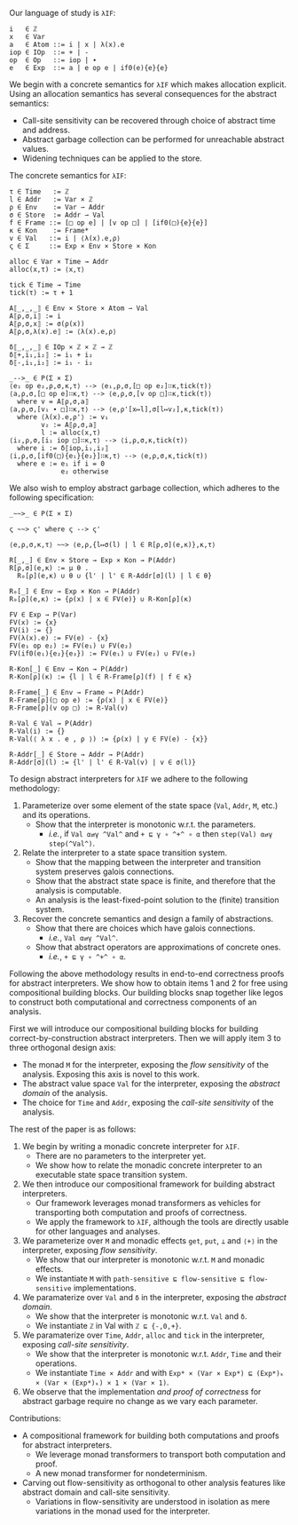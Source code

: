 Our language of study is `λIF`:

    i   ∈ ℤ
    x   ∈ Var
    a   ∈ Atom ::= i | x | λ(x).e
    iop ∈ IOp  ::= + | -
    op  ∈ Op   ::= iop | ∙ 
    e   ∈ Exp  ::= a | e op e | if0(e){e}{e}

We begin with a concrete semantics for `λIF` which makes allocation explicit.
Using an allocation semantics has several consequences for the abstract semantics:

* Call-site sensitivity can be recovered through choice of abstract time and address.
* Abstract garbage collection can be performed for unreachable abstract values.
* Widening techniques can be applied to the store.

The concrete semantics for `λIF`:

    τ ∈ Time   := ℤ
    l ∈ Addr   := Var × ℤ
    ρ ∈ Env    := Var ⇀ Addr
    σ ∈ Store  := Addr ⇀ Val
    f ∈ Frame ::= [□ op e] | [v op □] | [if0(□){e}{e}]
    κ ∈ Kon    := Frame*
    v ∈ Val   ::= i | ⟨λ(x).e,ρ⟩ 
    ς ∈ Σ     ::= Exp × Env × Store × Kon

    alloc ∈ Var × Time → Addr
    alloc(x,τ) := ⟨x,τ⟩

    tick ∈ Time → Time
    tick(τ) := τ + 1

    A⟦_,_,_⟧ ∈ Env × Store × Atom ⇀ Val
    A⟦ρ,σ,i⟧ := i
    A⟦ρ,σ,x⟧ := σ(ρ(x))
    A⟦ρ,σ,λ(x).e⟧ := ⟨λ(x).e,ρ⟩ 

    δ⟦_,_,_⟧ ∈ IOp × ℤ × ℤ → ℤ
    δ⟦+,i₁,i₂⟧ := i₁ + i₂
    δ⟦-,i₁,i₂⟧ := i₁ - i₂

    _-->_ ∈ P(Σ × Σ)
    ⟨e₁ op e₂,ρ,σ,κ,τ⟩ --> ⟨e₁,ρ,σ,[□ op e₂]∷κ,tick(τ)⟩
    ⟨a,ρ,σ,[□ op e]∷κ,τ⟩ --> ⟨e,ρ,σ,[v op □]∷κ,tick(τ)⟩
      where v = A⟦ρ,σ,a⟧
    ⟨a,ρ,σ,[v₁ ∙ □]∷κ,τ⟩ --> ⟨e,ρ'[x↦l],σ[l↦v₂],κ,tick(τ)⟩
      where ⟨λ(x).e,ρ'⟩ := v₁
            v₂ := A⟦ρ,σ,a⟧
            l := alloc(x,τ)
    ⟨i₂,ρ,σ,[i₁ iop □]∷κ,τ⟩ --> ⟨i,ρ,σ,κ,tick(τ)⟩
      where i := δ⟦iop,i₁,i₂⟧
    ⟨i,ρ,σ,[if0(□){e₁}{e₂}]∷κ,τ⟩ --> ⟨e,ρ,σ,κ,tick(τ)⟩
      where e := e₁ if i = 0
                 e₂ otherwise

We also wish to employ abstract garbage collection, which adheres to the following specification:

    _~~>_ ∈ P(Σ × Σ)
<!-- step -->
    ς ~~> ς' where ς --> ς'
<!-- gc -->
    ⟨e,ρ,σ,κ,τ⟩ ~~> ⟨e,ρ,{l↦σ(l) | l ∈ R[ρ,σ](e,κ)},κ,τ⟩

    R[_,_] ∈ Env × Store → Exp × Kon → P(Addr)
    R[ρ,σ](e,κ) := μ θ . 
      R₀[ρ](e,κ) ∪ θ ∪ {l' | l' ∈ R-Addr[σ](l) | l ∈ θ}

    R₀[_] ∈ Env → Exp × Kon → P(Addr)
    R₀[ρ](e,κ) := {ρ(x) | x ∈ FV(e)} ∪ R-Kon[ρ](κ)

    FV ∈ Exp → P(Var)
    FV(x) := {x}
    FV(i) := {}
    FV(λ(x).e) := FV(e) - {x}
    FV(e₁ op e₂) := FV(e₁) ∪ FV(e₂)
    FV(if0(e₁){e₂}{e₃}) := FV(e₁) ∪ FV(e₂) ∪ FV(e₃)

    R-Kon[_] ∈ Env → Kon → P(Addr)
    R-Kon[ρ](κ) := {l | l ∈ R-Frame[ρ](f) | f ∈ κ}

    R-Frame[_] ∈ Env → Frame → P(Addr)
    R-Frame[ρ](□ op e) := {ρ(x) | x ∈ FV(e)}
    R-Frame[ρ](v op □) := R-Val(v)

    R-Val ∈ Val → P(Addr)
    R-Val(i) := {}
    R-Val(⟨ λ x . e , ρ ⟩) := {ρ(x) | y ∈ FV(e) - {x}}

    R-Addr[_] ∈ Store → Addr → P(Addr)
    R-Addr[σ](l) := {l' | l' ∈ R-Val(v) | v ∈ σ(l)}

To design abstract interpreters for `λIF` we adhere to the following methodology:

1. Parameterize over some element of the state space (`Val`, `Addr`, `M`, etc.) and its operations.
    * Show that the interpreter is monotonic w.r.t. the parameters.
        * _i.e._, if `Val α⇄γ ^Val^` and `+ ⊑ γ ∘ ^+^ ∘ α` then `step(Val) α⇄γ step(^Val^)`.
2. Relate the interpreter to a state space transition system.
    * Show that the mapping between the interpreter and transition system preserves galois connections.
    * Show that the abstract state space is finite, and therefore that the analysis is computable.
    * An analysis is the least-fixed-point solution to the (finite) transition system.
3. Recover the concrete semantics and design a family of abstractions.
    * Show that there are choices which have galois connections.
        * _i.e._, `Val α⇄γ ^Val^`.
    * Show that abstract operators are approximations of concrete ones.
        * _i.e._, `+ ⊑ γ ∘ ^+^ ∘ α`.

Following the above methodology results in end-to-end correctness proofs for abstract interpreters.
We show how to obtain items 1 and 2 for free using compositional building blocks.
Our building blocks snap together like legos to construct both computational and correctness components of an analysis.

First we will introduce our compositional building blocks for building correct-by-construction abstract interpreters.
Then we will apply item 3 to three orthogonal design axis:

* The monad `M` for the interpreter, exposing the _flow sensitivity_ of the analysis.
  Exposing this axis is novel to this work.
* The abstract value space `Val` for the interpreter, exposing the _abstract domain_ of the analysis.
* The choice for `Time` and `Addr`, exposing the _call-site sensitivity_ of the analysis.

The rest of the paper is as follows:

1. We begin by writing a monadic concrete interpreter for `λIF`.
    * There are no parameters to the interpreter yet.
    * We show how to relate the monadic concrete interpreter to an executable state space transition system.
2. We then introduce our compositional framework for building abstract interpreters.
    * Our framework leverages monad transformers as vehicles for transporting both computation and proofs of correctness.
    * We apply the framework to `λIF`, although the tools are directly usable for other languages and analyses.
3. We parameterize over `M`  and monadic effects `get`, `put`, `⊥` and `⟨+⟩` in the interpreter, exposing _flow sensitivity_.
    * We show that our interpreter is monotonic w.r.t. `M`  and monadic effects.
    * We instantiate `M` with `path-sensitive ⊑ flow-sensitive ⊑ flow-sensitive` implementations.
4. We paramaterize over `Val` and `δ` in the interpreter, exposing the _abstract domain_.
    * We show that the interpreter is monotonic w.r.t. `Val` and `δ`.
    * We instantiate `ℤ` in Val with `ℤ ⊑ {-,0,+}`.
5. We paramaterize over `Time`, `Addr`, `alloc` and `tick` in the interpreter, exposing _call-site sensitivity_.
    * We show that the interpreter is monotonic w.r.t. `Addr`, `Time` and their operations.
    * We instantiate `Time × Addr` and with `Exp* × (Var × Exp*) ⊑ (Exp*)ₖ × (Var × (Exp*)ₖ) × 1 × (Var × 1)`.
6. We observe that the implementation _and proof of correctness_ for abstract garbage require no change as we vary each parameter.

Contributions:

* A compositional framework for building both computations and proofs for abstract interpreters.
    * We leverage monad transformers to transport both computation and proof.
    * A new monad transformer for nondeterminism.
* Carving out flow-sensitivity as orthogonal to other analysis features like abstract domain and call-site sensitivity.
    * Variations in flow-sensitivity are understood in isolation as mere variations in the monad used for the interpreter.
